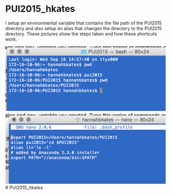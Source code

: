 # PUI2015_hkates
I setup an environmental variable that contains the file path of the PUI2015 directory and also setup an alias that changes the directory to the PUI2015 directory. These pictures show the steps taken and how these shortcuts work.

![Alt text](pwd_proof.png)
![Alt text](bash.png)# PUI2015_hkates
